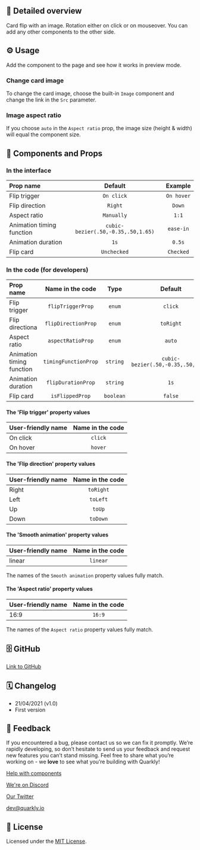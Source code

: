 ## 📖 Detailed overview

Card flip with an image. Rotation either on click or on mouseover. You can add any other components to the other side.

## ⚙️ Usage

Add the component to the page and see how it works in preview mode.

### Change card image

To change the card image, choose the built-in `Image` component and change the link in the `Src` parameter.

### Image aspect ratio

If you choose `auto` in the `Aspect ratio` prop, the image size (height & width) will equal the component size.

## 🧩 Components and Props

### In the interface

| Prop name                 |              Default               |  Example   |
| :------------------------ | :--------------------------------: | :--------: |
| Flip trigger              |             `On click`             | `On hover` |
| Flip direction            |              `Right`               |   `Down`   |
| Aspect ratio              |             `Manually`             |   `1:1`    |
| Animation timing function | `cubic-bezier(.50,-0.35,.50,1.65)` | `ease-in`  |
| Animation duration        |                `1s`                |   `0.5s`   |
| Flip card                 |            `Unchecked`             | `Checked`  |

### In the code (for developers)

| Prop name                 |   Name in the code   |   Type    |              Default               |  Example  |
| :------------------------ | :------------------: | :-------: | :--------------------------------: | :-------: |
| Flip trigger              |  `flipTriggerProp`   |  `enum`   |              `click`               |  `hover`  |
| Flip directionа           | `flipDirectionProp`  |  `enum`   |             `toRight`              | `toDown`  |
| Aspect ratio              |  `aspectRatioProp`   |  `enum`   |               `auto`               |   `1:1`   |
| Animation timing function | `timingFunctionProp` | `string`  | `cubic-bezier(.50,-0.35,.50,1.65)` | `ease-in` |
| Animation duration        |  `flipDurationProp`  | `string`  |                `1s`                |  `0.5s`   |
| Flip card                 |   `isFlippedProp`    | `boolean` |              `false`               |  `true`   |

#### The 'Flip trigger' property values

| User-friendly name | Name in the code |
| :----------------- | :--------------: |
| On click           |     `click`      |
| On hover           |     `hover`      |

#### The 'Flip direction' property values

| User-friendly name | Name in the code |
| :----------------- | :--------------: |
| Right              |    `toRight`     |
| Left               |     `toLeft`     |
| Up                 |      `toUp`      |
| Down               |     `toDown`     |

#### The 'Smooth animation' property values

| User-friendly name | Name in the code |
| :----------------- | :--------------: |
| linear             |     `linear`     |

The names of the `Smooth animation` property values fully match.

#### The 'Aspect ratio' property values

| User-friendly name | Name in the code |
| :----------------- | :--------------: |
| 16:9               |      `16:9`      |

The names of the `Aspect ratio` property values fully match.

## 🗄 GitHub

[Link to GitHub](https://github.com/quarkly/community-kit/tree/master/src/CardFlip)

## 🗓 Changelog

-   21/04/2021 (v1.0)
-   First version

## 📮 Feedback

If you encountered a bug, please contact us so we can fix it promptly. We’re rapidly developing, so don’t hesitate to send us your feedback and request new features you can’t stand missing. Feel free to share what you’re working on - we **love** to see what you’re building with Quarkly!

[Help with components](https://community.quarkly.io/c/requests/11)

[We're on Discord](https://discord.gg/SuF9vCMJGW)

[Our Twitter](https://twitter.com/quarklyapp)

[dev@quarkly.io](mailto:dev@quarkly.io)

## 📝 License

Licensed under the [MIT License](https://raw.githubusercontent.com/quarkly/community-kit/master/LICENSE).
